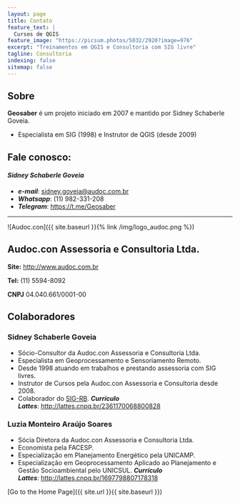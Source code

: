 ```yaml
---
layout: page
title: Contato
feature_text: |
  Cursos de QGIS
feature_image: "https://picsum.photos/5032/2920?image=976"
excerpt: "Treinamentos em QGIS e Consultoria com SIG livre"
tagline: Consultoria
indexing: false
sitemap: false
---
```

## Sobre
**Geosaber** é um projeto iniciado em 2007 e mantido por Sidney Schaberle Goveia.
- Especialista em SIG (1998) e Instrutor de QGIS (desde 2009)

## Fale conosco:
#### *Sidney Schaberle Goveia* 
- ***e-mail***: <sidney.goveia@audoc.com.br>
- ***Whatsapp***: (11) 982-331-208
- ***Telegram***: <https://t.me/Geosaber>

---
![Audoc.con]({{ site.baseurl }}{% link /img/logo_audoc.png %})
## Audoc.con Assessoria e Consultoria Ltda.

**Site:** <http://www.audoc.com.br>

**Tel:** (11) 5594-8092

**CNPJ** 04.040.661/0001-00

## Colaboradores
### Sidney Schaberle Goveia
- Sócio-Consultor da Audoc.con Assessoria e Consultoria Ltda.
- Especialista em Geoprocessamento e Sensoriamento Remoto.
- Desde 1998 atuando em trabalhos e prestando assessoria com SIG livres.
- Instrutor de Cursos pela Audoc.con Assessoria e Consultoria desde 2008.
- Colaborador do <a href="http://www.sigrb.com.br/" target="_blank" rel="nofollow noopener">SIG-RB</a>.
***Currículo Lattes***: <a href="http://lattes.cnpq.br/2361170068800828" target="_blank" rel="nofollow noopener">http://lattes.cnpq.br/2361170068800828</a>

### Luzia Monteiro Araújo Soares
- Sócia Diretora da Audoc.con Assessoria e Consultoria Ltda.</span>
- Economista pela FACESP.</span>
- Especialização em Planejamento Energético pela UNICAMP.</span>
- Especialização em Geoprocessamento Aplicado ao Planejamento e Gestão Socioambiental pelo UNICSUL.</span>
***Currículo Lattes***: <a href="http://lattes.cnpq.br/1697798807178318" rel="nofollow">http://lattes.cnpq.br/1697798807178318</a>

[Go to the Home Page]({{ site.url }}{{ site.baseurl }})
